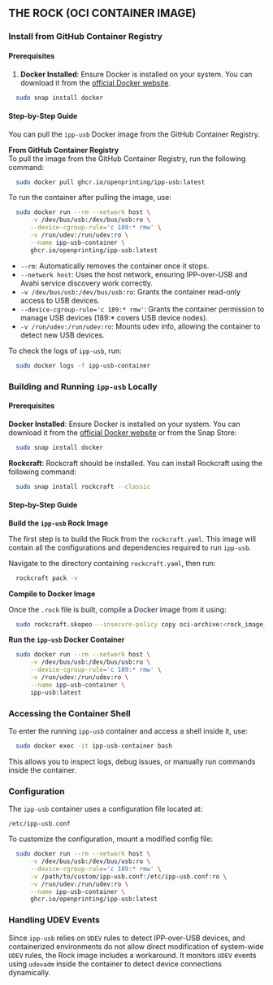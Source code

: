 ## THE ROCK (OCI CONTAINER IMAGE)

### Install from GitHub Container Registry
#### Prerequisites

1. **Docker Installed**: Ensure Docker is installed on your system. You can download it from the [official Docker website](https://www.docker.com/get-started).
```sh
  sudo snap install docker
```

#### Step-by-Step Guide

You can pull the `ipp-usb` Docker image from the GitHub Container Registry.

**From GitHub Container Registry** <br>
To pull the image from the GitHub Container Registry, run the following command:
```sh
  sudo docker pull ghcr.io/openprinting/ipp-usb:latest
```

To run the container after pulling the image, use:
```sh
  sudo docker run --rm --network host \
      -v /dev/bus/usb:/dev/bus/usb:ro \
      --device-cgroup-rule='c 189:* rmw' \
      -v /run/udev:/run/udev:ro \
      --name ipp-usb-container \
      ghcr.io/openprinting/ipp-usb:latest
```

- `--rm`: Automatically removes the container once it stops.
- `--network host`: Uses the host network, ensuring IPP-over-USB and Avahi service discovery work correctly.
- `-v /dev/bus/usb:/dev/bus/usb:ro`: Grants the container read-only access to USB devices.
- `--device-cgroup-rule='c 189:* rmw'`: Grants the container permission to manage USB devices (189:* covers USB device nodes).
- `-v /run/udev:/run/udev:ro`: Mounts udev info, allowing the container to detect new USB devices.

To check the logs of `ipp-usb`, run:
```sh
  sudo docker logs -f ipp-usb-container
```

### Building and Running `ipp-usb` Locally

#### Prerequisites

**Docker Installed**: Ensure Docker is installed on your system. You can download it from the [official Docker website](https://www.docker.com/get-started) or from the Snap Store:
```sh
  sudo snap install docker
```

**Rockcraft**: Rockcraft should be installed. You can install Rockcraft using the following command:
```sh
  sudo snap install rockcraft --classic
```

#### Step-by-Step Guide

**Build the `ipp-usb` Rock Image**

The first step is to build the Rock from the `rockcraft.yaml`. This image will contain all the configurations and dependencies required to run `ipp-usb`.

Navigate to the directory containing `rockcraft.yaml`, then run:
```sh
  rockcraft pack -v
```

**Compile to Docker Image**

Once the `.rock` file is built, compile a Docker image from it using:
```sh
  sudo rockcraft.skopeo --insecure-policy copy oci-archive:<rock_image_name> docker-daemon:ipp-usb:latest
```

**Run the `ipp-usb` Docker Container**

```sh
  sudo docker run --rm --network host \
      -v /dev/bus/usb:/dev/bus/usb:ro \
      --device-cgroup-rule='c 189:* rmw' \
      -v /run/udev:/run/udev:ro \
      --name ipp-usb-container \
      ipp-usb:latest
```

### Accessing the Container Shell

To enter the running `ipp-usb` container and access a shell inside it, use:
```sh
  sudo docker exec -it ipp-usb-container bash
```
This allows you to inspect logs, debug issues, or manually run commands inside the container.

### Configuration

The `ipp-usb` container uses a configuration file located at:
```
/etc/ipp-usb.conf
```
To customize the configuration, mount a modified config file:
```sh
  sudo docker run --rm --network host \
      -v /dev/bus/usb:/dev/bus/usb:ro \
      --device-cgroup-rule='c 189:* rmw' \
      -v /path/to/custom/ipp-usb.conf:/etc/ipp-usb.conf:ro \
      -v /run/udev:/run/udev:ro \
      --name ipp-usb-container \
      ghcr.io/openprinting/ipp-usb:latest
```

### Handling UDEV Events

Since `ipp-usb` relies on `UDEV` rules to detect IPP-over-USB devices, and containerized environments do not allow direct modification of system-wide `UDEV` rules, the Rock image includes a workaround. It monitors `UDEV` events using `udevadm` inside the container to detect device connections dynamically.

